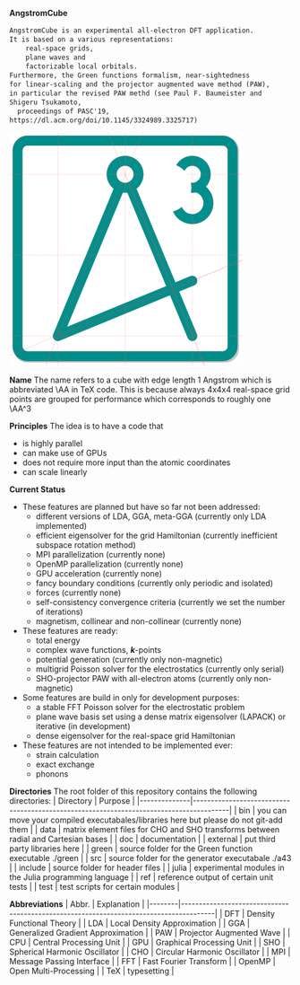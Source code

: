 **AngstromCube**

    AngstromCube is an experimental all-electron DFT application.
    It is based on a various representations:
        real-space grids,
        plane waves and
        factorizable local orbitals.
    Furthermore, the Green functions formalism, near-sightedness
    for linear-scaling and the projector augmented wave method (PAW), 
    in particular the revised PAW methd (see Paul F. Baumeister and Shigeru Tsukamoto,
      proceedings of PASC'19, https://dl.acm.org/doi/10.1145/3324989.3325717)

![A4cube logo](doc/fig/a43_logo_bold.png)

**Name**
The name refers to a cube with edge length 1 Angstrom
which is abbreviated \AA in TeX code.
This is because always 4x4x4 real-space grid points are grouped
for performance which corresponds to roughly one \AA^3

**Principles**
The idea is to have a code that 
- is highly parallel
- can make use of GPUs
- does not require more input than the atomic coordinates
- can scale linearly

**Current Status**
- These features are planned but have so far not been addressed:
    - different versions of LDA, GGA, meta-GGA (currently only LDA implemented)
    - efficient eigensolver for the grid Hamiltonian (currently inefficient subspace rotation method)
    - MPI parallelization (currently none)
    - OpenMP parallelization (currently none)
    - GPU acceleration (currently none)
    - fancy boundary conditions (currently only periodic and isolated)
    - forces (currently none)
    - self-consistency convergence criteria (currently we set the number of iterations)
    - magnetism, collinear and non-collinear (currently none)
- These features are ready:
    - total energy
    - complex wave functions, ***k***-points
    - potential generation (currently only non-magnetic)
    - multigrid Poisson solver for the electrostatics (currently only serial)
    - SHO-projector PAW with all-electron atoms (currently only non-magnetic)
- Some features are build in only for development purposes:
    - a stable FFT Poisson solver for the electrostatic problem
    - plane wave basis set using a dense matrix eigensolver (LAPACK) or iterative (in development)
    - dense eigensolver for the real-space grid Hamiltonian
- These features are not intended to be implemented ever:
    - strain calculation
    - exact exchange
    - phonons

**Directories**
The root folder of this repository contains the following directories:
| Directory    | Purpose                                                                                |
|--------------|----------------------------------------------------------------------------------------|
| bin          | you can move your compiled executabales/libraries here but please do not git-add them  |
| data         | matrix element files for CHO and SHO transforms between radial and Cartesian bases     |
| doc          | documentation                                                                          |
| external     | put third party libraries here                                                         |
| green        | source folder for the Green function executable ./green                                |
| src          | source folder for the generator executabale ./a43                                      |
| include      | source folder for header files                                                         |
| julia        | experimental modules in the Julia programming language                                 |
| ref          | reference output of certain unit tests                                                 |
| test         | test scripts for certain modules                                                       |

**Abbreviations**
| Abbr.  | Explanation                                                                           |
|--------|---------------------------------------------------------------------------------------|
| DFT    | Density Functional Theory                                                             |
| LDA    | Local Density Approximation                                                           |
| GGA    | Generalized Gradient Approximation                                                    |
| PAW    | Projector Augmented Wave                                                              |
| CPU    | Central Processing Unit                                                               |
| GPU    | Graphical Processing Unit                                                             |
| SHO    | Spherical Harmonic Oscillator                                                         |
| CHO    | Circular Harmonic Oscillator                                                          |
| MPI    | Message Passing Interface                                                             |
| FFT    | Fast Fourier Transform                                                                |
| OpenMP | Open Multi-Processing                                                                 |
| TeX    | typesetting                                                                           |
